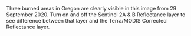 Three burned areas in Oregon are clearly visible in this image from 29 September 2020. Turn on and off the Sentinel 2A & B Reflectance layer to see difference between that layer and the Terra/MODIS Corrected Reflectance layer.